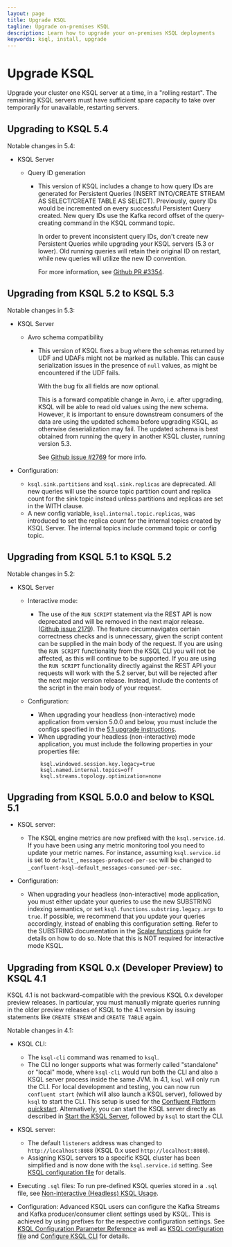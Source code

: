 ```yaml
---
layout: page
title: Upgrade KSQL
tagline: Upgrade on-premises KSQL 
description: Learn how to upgrade your on-premises KSQL deployments
keywords: ksql, install, upgrade
---
```


Upgrade KSQL
============

Upgrade your cluster one KSQL server at a time, in a "rolling restart".
The remaining KSQL servers must have sufficient spare capacity to take over
temporarily for unavailable, restarting servers.

Upgrading to KSQL 5.4
---------------------

Notable changes in 5.4:

- KSQL Server

    - Query ID generation

        - This version of KSQL includes a change to how query IDs are generated
          for Persistent Queries (INSERT INTO/CREATE STREAM AS SELECT/CREATE
          TABLE AS SELECT). Previously, query IDs would be incremented on every
          successful Persistent Query created. New query IDs use the Kafka
          record offset of the query-creating command in the KSQL command topic.

          In order to prevent inconsistent query IDs, don't create new
          Persistent Queries while upgrading your KSQL servers (5.3 or lower).
          Old running queries will retain their original ID on restart, while
          new queries will utilize the new ID convention.

          For more information, see
          [Github PR #3354](https://github.com/confluentinc/ksql/pull/3354).

Upgrading from KSQL 5.2 to KSQL 5.3
-----------------------------------

Notable changes in 5.3:

-   KSQL Server
  
    -   Avro schema compatibility

           -   This version of KSQL fixes a bug where the schemas
               returned by UDF and UDAFs might not be marked as
               nullable. This can cause serialization issues in the
               presence of `null` values, as might be encountered if
               the UDF fails.
           
               With the bug fix all fields are now optional.
           
               This is a forward compatible change in Avro, i.e. after
               upgrading, KSQL will be able to read old values using
               the new schema. However, it is important to ensure
               downstream consumers of the data are using the updated
               schema before upgrading KSQL, as otherwise
               deserialization may fail. The updated schema is best
               obtained from running the query in another KSQL cluster,
               running version 5.3.
           
               See [Github issue
               #2769](https://github.com/confluentinc/ksql/pull/2769)
               for more info.
       
-   Configuration:

    -   `ksql.sink.partitions` and `ksql.sink.replicas` are
        deprecated. All new queries will use the source topic
        partition count and replica count for the sink topic instead
        unless partitions and replicas are set in the WITH clause.
    -   A new config variable, `ksql.internal.topic.replicas`, was
        introduced to set the replica count for the internal topics
        created by KSQL Server. The internal topics include command
        topic or config topic.

Upgrading from KSQL 5.1 to KSQL 5.2
-----------------------------------

Notable changes in 5.2:

-   KSQL Server
    -   Interactive mode:

         -   The use of the `RUN SCRIPT` statement via the REST API
             is now deprecated and will be removed in the next major
             release. ([Github issue
             2179](https://github.com/confluentinc/ksql/issues/2179)).
             The feature circumnavigates certain correctness checks
             and is unnecessary, given the script content can be
             supplied in the main body of the request. If you are
             using the `RUN SCRIPT` functionality from the KSQL CLI
             you will not be affected, as this will continue to be
             supported. If you are using the `RUN SCRIPT`
             functionality directly against the REST API your
             requests will work with the 5.2 server, but will be
             rejected after the next major version release. Instead,
             include the contents of the script in the main body of
             your request.
    
    -   Configuration:

         -   When upgrading your headless (non-interactive) mode
             application from version 5.0.0 and below, you must include the
             configs specified in the
             [5.1 upgrade instructions](#upgrading-from-ksql-5-0-0-and-below-to-ksql-5-1).
         -   When upgrading your headless (non-interactive) mode
             application, you must include the following properties in your
             properties file:

        ```
            ksql.windowed.session.key.legacy=true
            ksql.named.internal.topics=off
            ksql.streams.topology.optimization=none
        ```

Upgrading from KSQL 5.0.0 and below to KSQL 5.1
-----------------------------------------------

-   KSQL server:
  
    -   The KSQL engine metrics are now prefixed with the
        `ksql.service.id`. If you have been using any metric
        monitoring tool you need to update your metric names. For
        instance, assuming `ksql.service.id` is set to `default_`,
        `messages-produced-per-sec` will be changed to
        `_confluent-ksql-default_messages-consumed-per-sec`.

-   Configuration:
  
     -   When upgrading your headless (non-interactive) mode
         application, you must either update your queries to use the
         new SUBSTRING indexing semantics, or set
         `ksql.functions.substring.legacy.args` to `true`. If possible,
         we recommend that you update your queries accordingly, instead
         of enabling this configuration setting. Refer to the SUBSTRING
         documentation in the [Scalar functions](../developer-guide/syntax-reference.md#scalar-functions)
         guide for details on how to do so. Note that this is NOT
         required for interactive mode KSQL.

Upgrading from KSQL 0.x (Developer Preview) to KSQL 4.1
-------------------------------------------------------

KSQL 4.1 is not backward-compatible with the previous KSQL 0.x developer
preview releases. In particular, you must manually migrate queries
running in the older preview releases of KSQL to the 4.1 version by
issuing statements like `CREATE STREAM` and `CREATE TABLE` again.

Notable changes in 4.1:

-   KSQL CLI:

     -   The `ksql-cli` command was renamed to `ksql`.
     -   The CLI no longer supports what was formerly called
         \"standalone\" or \"local\" mode, where `ksql-cli` would run
         both the CLI and also a KSQL server process inside the same
         JVM. In 4.1, `ksql` will only run the CLI. For local
         development and testing, you can now run `confluent start`
         (which will also launch a KSQL server), followed by `ksql` to
         start the CLI. This setup is used for the [Confluent Platform
         quickstart](https://docs.confluent.io/current/quickstart/index.html).
         Alternatively, you can start the KSQL server directly as
         described in [Start the KSQL Server](installing.md#start-the-ksql-server),
         followed by `ksql` to start the CLI.

-   KSQL server:

    -   The default `listeners` address was changed to
        `http://localhost:8088` (KSQL 0.x used
        `http://localhost:8080`).
    -   Assigning KSQL servers to a specific KSQL cluster has been
        simplified and is now done with the `ksql.service.id` setting.
        See [KSQL configuration file](server-config/config-reference.md) for details.

-   Executing `.sql` files: To run pre-defined KSQL queries stored in a
    `.sql` file, see [Non-interactive (Headless) KSQL Usage](server-config/index.md#non-interactive-headless-ksql-usage).
-   Configuration: Advanced KSQL users can configure the Kafka Streams
    and Kafka producer/consumer client settings used by KSQL. This is
    achieved by using prefixes for the respective configuration
    settings. See [KSQL Configuration Parameter Reference](server-config/config-reference.md) as well as
    [KSQL configuration file](server-config/config-reference.md) and
    [Configure KSQL CLI](cli-config.md#configure-ksql-cli) for details.
